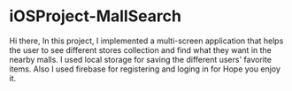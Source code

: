 # iOSProject-MallSearch
Hi there,
In this project, I implemented a multi-screen application that helps the user to see different stores collection and find what they want in the nearby malls. I used local storage for saving the different users' favorite items. Also I used firebase for registering and loging in for 
Hope you enjoy it.
